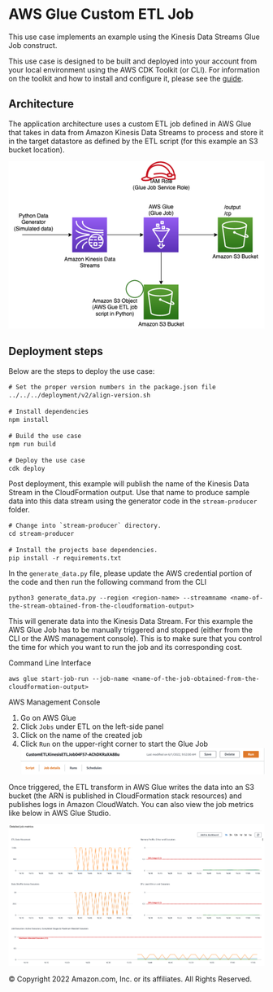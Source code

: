 # AWS Glue Custom ETL Job

This use case implements an example using the Kinesis Data Streams Glue Job construct.

This use case is designed to be built and deployed into your account from your local environment using the AWS CDK Toolkit (or CLI). For information on the toolkit and how to install and configure it, please see the [guide](https://docs.aws.amazon.com/cdk/latest/guide/cli.html).

## Architecture

The application architecture uses a custom ETL job defined in AWS Glue that takes in data from Amazon Kinesis Data Streams to
process and store it in the target datastore as defined by the ETL script (for this example an S3 bucket location).

![Architecture Diagram](architecture.png)

## Deployment steps

Below are the steps to deploy the use case:

```
# Set the proper version numbers in the package.json file
../../../deployment/v2/align-version.sh

# Install dependencies
npm install

# Build the use case
npm run build

# Deploy the use case
cdk deploy
```

Post deployment, this example will publish the name of the Kinesis Data Stream in the CloudFormation output. Use that name to produce sample data into this data stream using the generator code in the `stream-producer` folder.

```
# Change into `stream-producer` directory.
cd stream-producer

# Install the projects base dependencies.
pip install -r requirements.txt
```

In the `generate_data.py` file, please update the AWS credential portion of the code and then run the following command from the CLI
```
python3 generate_data.py --region <region-name> --streamname <name-of-the-stream-obtained-from-the-cloudformation-output>
```

This will generate data into the Kinesis Data Stream. For this example the AWS Glue Job has to be manually triggered and stopped (either from the CLI or
the AWS management console). This is to make sure that you control the time for which you want to run the job and its corresponding cost.

Command Line Interface
```
aws glue start-job-run --job-name <name-of-the-job-obtained-from-the-cloudformation-output>
```

AWS Management Console
1. Go on AWS Glue
2. Click `Jobs` under ETL on the left-side panel
3. Click on the name of the created job
4. Click `Run` on the upper-right corner to start the Glue Job
![Run GlueJob](run.png)

Once triggered, the ETL transform in AWS Glue writes the data into an S3 bucket (the ARN is published in CloudFormation stack resources) and publishes logs in Amazon CloudWatch. You can also view the job metrics like below in AWS Glue Studio.

![Glue CloudWatch Metrics](metrics.png)

&copy; Copyright 2022 Amazon.com, Inc. or its affiliates. All Rights Reserved.
